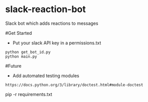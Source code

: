 # slack-reaction-bot
Slack bot which adds reactions to messages 

#Get Started
- Put your slack API key in a permissions.txt
```
python get_bot_id.py
python main.py
```
#Future
- Add automated testing modules
```
https://docs.python.org/3/library/doctest.html#module-doctest
```

pip -r requirements.txt
